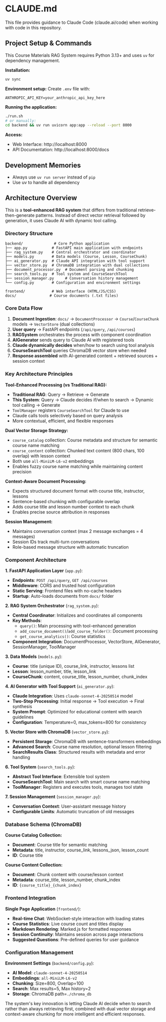 # CLAUDE.md

This file provides guidance to Claude Code (claude.ai/code) when working with code in this repository.

## Project Setup & Commands

This Course Materials RAG System requires Python 3.13+ and uses `uv` for dependency management.

**Installation:**
```bash
uv sync
```

**Environment setup:**
Create `.env` file with:
```
ANTHROPIC_API_KEY=your_anthropic_api_key_here
```

**Running the application:**
```bash
./run.sh
# or manually:
cd backend && uv run uvicorn app:app --reload --port 8000
```

**Access:**
- Web Interface: http://localhost:8000  
- API Documentation: http://localhost:8000/docs

## Development Memories

- Always use `uv run server` instead of `pip`
- Use uv to handle all dependency

## Architecture Overview

This is a **tool-enhanced RAG system** that differs from traditional retrieve-then-generate patterns. Instead of direct vector retrieval followed by generation, it uses Claude AI with dynamic tool calling.

### Directory Structure
```
backend/              # Core Python application
├── app.py           # FastAPI main application with endpoints
├── rag_system.py    # Central orchestrator and coordinator
├── models.py        # Data models (Course, Lesson, CourseChunk)
├── ai_generator.py  # Claude API integration with tool support
├── vector_store.py  # ChromaDB integration with dual collections
├── document_processor.py  # Document parsing and chunking
├── search_tools.py  # Tool system and CourseSearchTool
├── session_manager.py     # Conversation history management
└── config.py        # Configuration and environment settings

frontend/            # Web interface (HTML/JS/CSS)
docs/               # Course documents (.txt files)
```

### Core Data Flow

1. **Document Ingestion**: `docs/` → `DocumentProcessor` → `Course`/`CourseChunk` models → `VectorStore` (dual collections)
2. **User query** → FastAPI endpoints (`/api/query`, `/api/courses`)
3. **RAGSystem** orchestrates the process with component coordination
4. **AIGenerator** sends query to Claude AI with registered tools
5. **Claude dynamically decides** when/how to search using tool analysis
6. **CourseSearchTool** queries ChromaDB vector store when needed
7. **Response assembled** with AI-generated content + retrieved sources + session context

### Key Architecture Principles

**Tool-Enhanced Processing (vs Traditional RAG):**
- **Traditional RAG**: Query → Retrieve → Generate
- **This System**: Query → Claude decides if/when to search → Dynamic tool calling → Generate
- `ToolManager` registers `CourseSearchTool` for Claude to use
- Claude calls tools selectively based on query analysis
- More contextual, efficient, and flexible responses

**Dual Vector Storage Strategy:**
- `course_catalog` collection: Course metadata and structure for semantic course name matching
- `course_content` collection: Chunked text content (800 chars, 100 overlap) with lesson context
- Both use `all-MiniLM-L6-v2` embeddings
- Enables fuzzy course name matching while maintaining content precision

**Context-Aware Document Processing:**
- Expects structured document format with course title, instructor, lessons
- Sentence-based chunking with configurable overlap
- Adds course title and lesson number context to each chunk
- Enables precise source attribution in responses

**Session Management:**
- Maintains conversation context (max 2 message exchanges = 4 messages)
- Session IDs track multi-turn conversations
- Role-based message structure with automatic truncation

### Component Architecture

**1. FastAPI Application Layer** (`app.py`):
- **Endpoints**: `POST /api/query`, `GET /api/courses`
- **Middleware**: CORS and trusted host configuration
- **Static Serving**: Frontend files with no-cache headers
- **Startup**: Auto-loads documents from `docs/` folder

**2. RAG System Orchestrator** (`rag_system.py`):
- **Central Coordinator**: Initializes and coordinates all components
- **Key Methods**: 
  - `query()`: Main processing with tool-enhanced generation
  - `add_course_document()`/`add_course_folder()`: Document processing
  - `get_course_analytics()`: Course statistics
- **Component Integration**: DocumentProcessor, VectorStore, AIGenerator, SessionManager, ToolManager

**3. Data Models** (`models.py`):
- **Course**: title (unique ID), course_link, instructor, lessons list
- **Lesson**: lesson_number, title, lesson_link
- **CourseChunk**: content, course_title, lesson_number, chunk_index

**4. AI Generator with Tool Support** (`ai_generator.py`):
- **Claude Integration**: Uses `claude-sonnet-4-20250514` model
- **Two-Step Processing**: Initial response → Tool execution → Final synthesis
- **System Prompt**: Optimized for educational content with search guidelines
- **Configuration**: Temperature=0, max_tokens=800 for consistency

**5. Vector Store with ChromaDB** (`vector_store.py`):
- **Persistent Storage**: ChromaDB with sentence-transformers embeddings
- **Advanced Search**: Course name resolution, optional lesson filtering
- **SearchResults Class**: Structured results with metadata and error handling

**6. Tool System** (`search_tools.py`):
- **Abstract Tool Interface**: Extensible tool system
- **CourseSearchTool**: Main search with smart course name matching
- **ToolManager**: Registers and executes tools, manages tool state

**7. Session Management** (`session_manager.py`):
- **Conversation Context**: User-assistant message history
- **Configurable Limits**: Automatic truncation of old messages

### Database Schema (ChromaDB)

**Course Catalog Collection:**
- **Document**: Course title for semantic matching
- **Metadata**: title, instructor, course_link, lessons_json, lesson_count
- **ID**: Course title

**Course Content Collection:**
- **Document**: Chunk content with course/lesson context
- **Metadata**: course_title, lesson_number, chunk_index
- **ID**: `{course_title}_{chunk_index}`

### Frontend Integration

**Single Page Application** (`frontend/`):
- **Real-time Chat**: WebSocket-style interaction with loading states
- **Course Statistics**: Live course count and titles display
- **Markdown Rendering**: Marked.js for formatted responses
- **Session Continuity**: Maintains session across page interactions
- **Suggested Questions**: Pre-defined queries for user guidance

### Configuration Management

**Environment Settings** (`backend/config.py`):
- **AI Model**: `claude-sonnet-4-20250514`
- **Embeddings**: `all-MiniLM-L6-v2`
- **Chunking**: Size=800, Overlap=100
- **Search**: Max results=5, Max history=2
- **Storage**: ChromaDB path=`./chroma_db`

The system's key innovation is letting Claude AI decide when to search rather than always retrieving first, combined with dual vector storage and context-aware chunking for more intelligent and efficient responses.